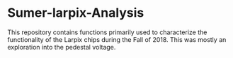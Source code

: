 # Sumer-larpix-Analysis

This repository contains functions primarily used to characterize the functionality of the Larpix chips during the Fall of 2018. This was mostly an exploration into the pedestal voltage.
